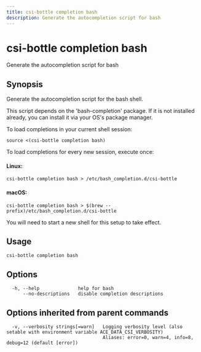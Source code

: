 ```yaml
---
title: csi-bottle completion bash
description: Generate the autocompletion script for bash
---
```


<!--
This documentation is auto generated by a script.
Please do not edit this file directly.
-->

<!-- markdownlint-disable-next-line single-title -->
# csi-bottle completion bash

Generate the autocompletion script for bash

## Synopsis

Generate the autocompletion script for the bash shell.

This script depends on the 'bash-completion' package.
If it is not installed already, you can install it via your OS's package manager.

To load completions in your current shell session:

	source <(csi-bottle completion bash)

To load completions for every new session, execute once:

#### Linux:

	csi-bottle completion bash > /etc/bash_completion.d/csi-bottle

#### macOS:

	csi-bottle completion bash > $(brew --prefix)/etc/bash_completion.d/csi-bottle

You will need to start a new shell for this setup to take effect.


## Usage

```plaintext
csi-bottle completion bash
```

## Options

```plaintext
  -h, --help              help for bash
      --no-descriptions   disable completion descriptions
```

## Options inherited from parent commands

```plaintext
  -v, --verbosity strings[=warn]   Logging verbosity level (also setable with environment variable ACE_DATA_CSI_VERBOSITY)
                                   Aliases: error=0, warn=4, info=8, debug=12 (default [error])
```
